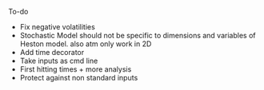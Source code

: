 To-do
- Fix negative volatilities
- Stochastic Model should not be specific to dimensions and variables of Heston model. also atm only work in 2D
- Add time decorator
- Take inputs as cmd line 
- First hitting times + more analysis 
- Protect against non standard inputs